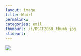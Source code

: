 ```yaml
---
layout: image
title: Whirl
permalink: 
categories: emil
thumburl: /i/DSCF2060_thumb.jpg
slideurl: 
---
```


![]({{site.url}}/i/DSCF2060_thumb.jpg)


